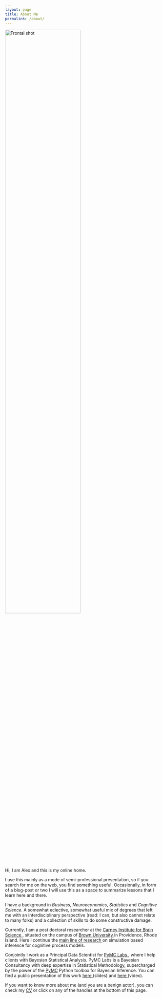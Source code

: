 ```yaml
---
layout: page
title: About Me
permalink: /about/
---
```

<!-- <a href="{{ site.baseurl }}/" class="sketchy"> class="site-avatar"> -->
<!-- <div class="basic-photo"> -->
<img src="{{site.baseurl}}/images/webpage_af_redjacket_soft.png" 
     alt = "Frontal shot"
     width= "70%"
     > 
<!-- </div>     -->
<!-- </a> -->

Hi, I am Alex and this is my online home. 

I use this mainly as a mode of semi-professional presentation, so if you search for me on the web, you find something useful. 
Occasionally, in form of a blog-post or two I will use this as a space to summarize lessons that I learn here and there.

I have a background in *Business*, *Neuroeconomics*, *Statistics* and *Cognitive Science*. A somewhat eclective, somewhat useful mix 
of degrees that left me with an interdisciplinary perspective (read: I can, but also cannot relate to many folks) and a collection of skills to 
do some constructive damage.

Currently, I am a post doctoral researcher at the <a href="https://www.brown.edu/carney/">Carney Institute for Brain Science </a>, situated on the 
campus of <a href="https://www.brown.edu/">Brown University </a> in Providence, Rhode Island. 
Here I continue the <a href="https://elifesciences.org/articles/65074"> main line of research </a> on simulation based inference for cognitive process models. 

Conjointly I work as a Principal Data Scientist for <a href="https://www.pymc-labs.io/"> PyMC Labs </a>, 
where I help clients with Bayesian Statistical Analysis. PyMC Labs is a Bayesian Consultancy with deep expertise in Statistical Methodology, 
supercharged by the power of the <a href="https://www.pymc.io/welcome.html">PyMC</a> Python toolbox for Bayesian Inference. You can find a public presentation of this work <a href="{{site.baseurl}}/data/webinar_pymc.pdf"> here </a> (slides) and <a href="https://www.youtube.com/watch?v=LD03v_eOo88"> here </a> (video).

If you want to know more about me (and you are a benign actor), you can check my <a href="{{site.baseurl}}/data/af_docs_cv_webpage.pdf">CV</a> or click on any of the handles at the bottom of this page.

